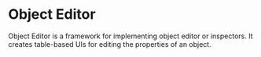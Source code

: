 # Object Editor

Object Editor is a framework for implementing object editor or inspectors. It creates table-based UIs for editing the properties of an object.
